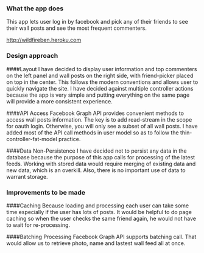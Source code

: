 ### What the app does
This app lets user log in by facebook and pick any of their friends to see their wall posts and see the most frequent commenters. 

http://wildfireben.heroku.com

### Design approach
####Layout 
I have decided to display user information and top commenters on the left panel and wall posts on the right side, with friend-picker placed on top in the center. This follows the modern conventions and allows user to quickly navigate the site. I have decided against multiple controller actions because the app is very simple and putting everything on the same page will provide a more consistent experience. 

####API Access
Facebook Graph API provides convenient methods to access wall posts information. The key is to add read-stream in the scope for oauth login. Otherwise, you will only see a subset of all wall posts. I have added most of the API call methods in user model so as to follow the thin-controller-fat-model practice. 

####Data Non-Persistence
I have decided not to persist any data in the database because the purpose of this app calls for processing of the latest feeds. Working with stored data would require merging of existing data and new data, which is an overkill. Also, there is no important use of data to warrant storage.


### Improvements to be made
####Caching
Because loading and processing each user can take some time especially if the user has lots of posts. It would be helpful to do page caching so when the user checks the same friend again, he would not have to wait for re-processing. 

####Batching Processing
Facebook Graph API supports batching call. That would allow us to retrieve photo, name and lastest wall feed all at once. 

